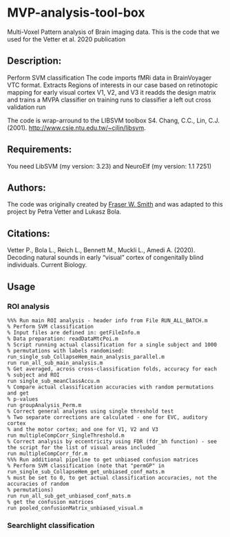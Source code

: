 # MVP-analysis-tool-box
Multi-Voxel Pattern analysis of Brain imaging data. 
This is the code that we used for the Vetter et al. 2020 publication

## Description: 
Perform SVM classification
The code imports fMRi data in BrainVoyager VTC format. Extracts Regions of interests in our case based on retinotopic mapping for early visual cortex V1, V2, and V3
it readds the design matrix and trains a MVPA classifier on training runs to classifier a left out cross validation run 

The code is wrap-arround to the LIBSVM toolbox 
S4. Chang, C.C., Lin, C.J. (2001). http://www.csie.ntu.edu.tw/~cjlin/libsvm.

## Requirements:
You need LibSVM (my version: 3.23) and NeuroElf (my version: 1.1 7251)

## Authors: 
The code was originally created by [Fraser W. Smith](https://github.com/fws252/Fraser-Smith-Research) and was adapted to this project by Petra Vetter and Lukasz Bola.

## Citations:  
Vetter P., Bola L., Reich L., Bennett M., Muckli L., Amedi A. (2020). Decoding natural sounds in early “visual” cortex of congenitally blind individuals. Current Biology.

## Usage 
### ROI analysis
~~~
%%% Run main ROI analysis - header info from File RUN_ALL_BATCH.m
% Perform SVM classification
% Input files are defined in: getFileInfo.m
% Data preparation: readDataMtcPoi.m
% Script running actual classification for a single subject and 1000
% permutations with labels randomised: run_single_sub_CollapseHem_main_analysis_parallel.m
run run_all_sub_main_analysis.m
% Get averaged, across cross-classification folds, accuracy for each
% subject and ROI
run single_sub_meanClassAccu.m
% Compare actual classification accuracies with random permutations and get
% p-values
run groupAnalysis_Perm.m
% Correct general analyses using single threshold test
% Two separate corrections are calculated - one for EVC, auditory cortex
% and the motor cortex; and one for V1, V2 and V3
run multipleCompCorr_SingleThreshold.m
% Correct analysis by eccentricity using FDR (fdr_bh function) - see the script for the list of visual areas included 
run multipleCompCorr_fdr.m
%%% Run additional pipeline to get unbiased confusion matrices
% Perform SVM classification (note that "permGP" in run_single_sub_CollapseHem_get_unbiased_conf_mats.m 
% must be set to 0, to get actual classification accuracies, not the accuracies of random
% permutations)
run run_all_sub_get_unbiased_conf_mats.m
% get the confusion matrices
run pooled_confusionMatrix_unbiased_visual.m
~~~

### Searchlight classification 
